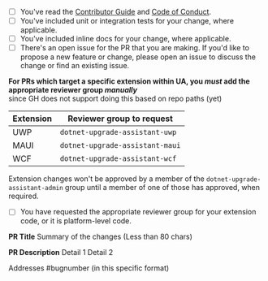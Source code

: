 
<!-- Thank you for submitting a pull request to our repo. -->

<!-- If this is your first PR in the upgrade-assistant repo, please run through the checklist
below to ensure a smooth review and merge process for your PR. -->

- [ ] You've read the [Contributor Guide](../CONTRIBUTING.md) and [Code of Conduct](../CODE-OF-CONDUCT.md).
- [ ] You've included unit or integration tests for your change, where applicable.
- [ ] You've included inline docs for your change, where applicable.
- [ ] There's an open issue for the PR that you are making. If you'd like to propose a new feature or change, please open an issue to discuss the change or find an existing issue.

<!-- IMPORTANT -->
**For PRs which target a specific extension within UA, you _must_ add the appropriate reviewer group _manually_** \
since GH does not support doing this based on repo paths (yet)

|Extension|Reviewer group to request|
--|--
UWP|`dotnet-upgrade-assistant-uwp`
MAUI|`dotnet-upgrade-assistant-maui`
WCF|`dotnet-upgrade-assistant-wcf`

Extension changes won't be approved by a member of the `dotnet-upgrade-assistant-admin` group until a member of one of those has approved, when required.

- [ ] You have requested the appropriate reviewer group for your extension code, or it is platform-level code.

<!-- Once all that is done, you're ready to go. Open the PR with the content below. -->

**PR Title**
Summary of the changes (Less than 80 chars)

**PR Description**
Detail 1
Detail 2

Addresses #bugnumber (in this specific format)
